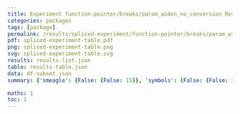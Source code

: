 ```yaml
---
title: Experiment function-pointer/breaks/param_widen_no_conversion Results
categories: packages
tags: [package]
permalink: /results/spliced-experiment/function-pointer/breaks/param_widen_no_conversion/
pdf: spliced-experiment-table.pdf
png: spliced-experiment-table.png
svg: spliced-experiment-table.svg
results: results-list.json
table: results-table.json
data: df-subset.json
summary: {'smeagle': {False: {False: 15}}, 'symbols': {False: {False: 30}}, 'libabigail': {False: {False: 15}}, 'abi-laboratory': {False: {False: 15}}}

maths: 1
toc: 1
---
```

